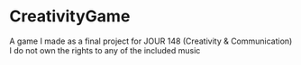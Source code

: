 # CreativityGame
A game I made as a final project for JOUR 148 (Creativity &amp; Communication)
I do not own the rights to any of the included music
